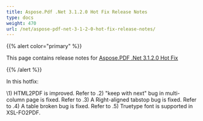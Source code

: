 ```yaml
---
title: Aspose.Pdf .Net 3.1.2.0 Hot Fix Release Notes
type: docs
weight: 470
url: /net/aspose-pdf-net-3-1-2-0-hot-fix-release-notes/
---
```


{{% alert color="primary" %}} 

This page contains release notes for [Aspose.PDF .Net 3.1.2.0 Hot Fix](http://www.aspose.com/downloads/pdf/net/new-releases/aspose.pdf-.net-3.1.2.0-hot-fix/)

{{% /alert %}} 

In this hotfix: 

\1) HTML2PDF is improved. Refer to .2) "keep with next" bug in multi-column page is fixed. Refer to .3) A Right-aligned tabstop bug is fixed. Refer to .4) A table broken bug is fixed. Refer to .5) Truetype font is supported in XSL-FO2PDF.
